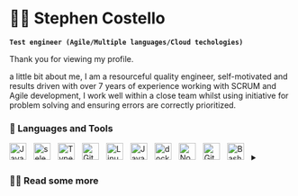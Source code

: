 # 🏄‍♂️ Stephen Costello

**`Test engineer (Agile/Multiple languages/Cloud techologies)`**

Thank you for viewing my profile.

a little bit about me, I am a resourceful quality engineer, self-motivated and results driven with over 7 years of experience working with SCRUM and Agile development, I work well within a close team whilst using initiative for problem solving and ensuring errors are correctly prioritized. 


 


### 🧰 Languages and Tools

<img align="left" alt="Java" width="30px" style="padding-right:10px;" src="https://cdn.jsdelivr.net/gh/devicons/devicon/icons/java/java-original.svg"/>
<img align="left" alt="selenium" width="30px" style="padding-right:10px;" src="https://cdn.jsdelivr.net/gh/devicons/devicon/icons/selenium/selenium-original.svg"/>
<img align="left" alt="TypeScript" width="30px" style="padding-right:10px;" src="https://cdn.jsdelivr.net/gh/devicons/devicon/icons/typescript/typescript-plain.svg" />
<img align="left" alt="Git" width="30px" style="padding-right:10px;" src="https://cdn.jsdelivr.net/gh/devicons/devicon/icons/git/git-original.svg" />
<img align="left" alt="Linux" width="30px" style="padding-right:10px;" src="https://cdn.jsdelivr.net/gh/devicons/devicon/icons/linux/linux-original.svg" />
<img align="left" alt="JavaScript" width="30px" style="padding-right:10px;" src="https://cdn.jsdelivr.net/gh/devicons/devicon/icons/javascript/javascript-plain.svg" />
<img align="left" alt="docker" width="30px" style="padding-right:10px;" src="[https://cdn.jsdelivr.net/gh/devicons/devicon/icons/javascript/javascript-plain.svg](https://cdn.jsdelivr.net/gh/devicons/devicon/icons/docker/docker-original.svg)" />
<img align="left" alt="NodeJS" width="30px" style="padding-right:10px;" src="https://cdn.jsdelivr.net/gh/devicons/devicon/icons/nodejs/nodejs-original.svg" />
<img align="left" alt="GitHub" width="30px" style="padding-right:10px;" src="https://cdn.jsdelivr.net/gh/devicons/devicon/icons/github/github-original.svg" />
<img align="left" alt="Bash" width="30px" style="padding-right:10px;" src="https://cdn.jsdelivr.net/gh/devicons/devicon/icons/bash/bash-original.svg" />
<br />

<details>
<summary><h3>👨‍💻 Read some more </h3></summary>

I currently work as a senior software engineer in test working day to day with :

Playwright - Javascript
Selenium - Java
Selenium grid
restAssured - BDD java
Postman
Jenkins pipelines (maven / groovy)
Node package manager (npm)
Docker containers
XRAY test managment
CLI, VScode, Intellij (Eclipse)
Jira / Agile / Kanban
git stash / bash and source tree.
Test automation + manual testing.

I have excellent planning skills and accustomed to latest software development methodologies, can work with pressure while remaining calm and effective and prioritizing wisely. 

I also have valuable transferable skills including analysis of data, attention to detail and risk whilst working towards goals and achieving results within tight deadlines. 

I enjoy motivating and being part of a productive team; equally comfortable working on own initiative.
 
I am ISTQB Certified and a certified SCRUM Master with excellent testing lifecycle skills (regression, functional UAT etc) and very strong automation capabilities across a number of languages and tools with an excellent track record on project results.
#

